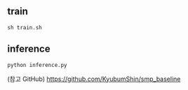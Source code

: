 ## train
`sh train.sh`

## inference
`python inference.py`

(참고 GitHub)
https://github.com/KyubumShin/smp_baseline